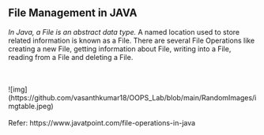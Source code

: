 ## File Management in JAVA

*In Java, a File is an abstract data type.* A named location used to store related information is known as a File. There are several File Operations like creating a new File, getting information about File, writing into a File, reading from a File and deleting a File.

<br/>
<br/>
![img](https://github.com/vasanthkumar18/OOPS_Lab/blob/main/RandomImages/imgtable.jpeg)
<br/>
<br/>
Refer: https://www.javatpoint.com/file-operations-in-java
